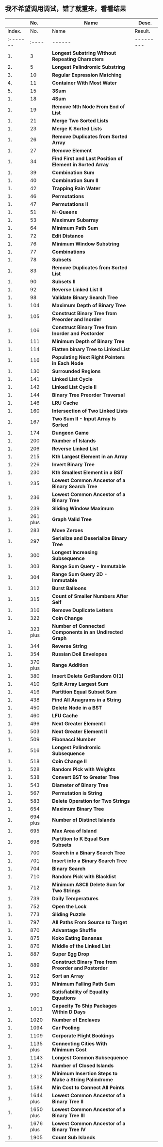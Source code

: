 ## 我不希望调用调试，错了就重来，看看结果


|  | No. | Name | Desc. |
|:--|:----|------|-------|
| Index. | No. | Name | Result. |
|:-------|:----|------|---------|
| 1.     | 3 | **Longest Substring Without Repeating Characters** |    |
| 2.     | 5 | **Longest Palindromic Substring** |    |
| 3.     | 10 | **Regular Expression Matching** |    |
| 4.     | 11 | **Container With Most Water** |    |
| 5.     | 15 | **3Sum** |    |
| 1.     | 18 | **4Sum** |    |
| 1.     | 19 | **Remove Nth Node From End of List** |    |
| 1.     | 21 | **Merge Two Sorted Lists** |    |
| 1.     | 23 | **Merge K Sorted Lists** |    |
| 1.     | 26 | **Remove Duplicates from Sorted Array** |    |
| 1.     | 27 | **Remove Element** |    |
| 1.     | 34 | **Find First and Last Position of Element in Sorted Array** |    |
| 1.     | 39 | **Combination Sum** |    |
| 1.     | 40 | **Combination Sum II** |    |
| 1.     | 42 | **Trapping Rain Water** |    |
| 1.     | 46 | **Permutations** |    |
| 1.     | 47 | **Permutations II** |    |
| 1.     | 51 | **N-Queens** |    |
| 1.     | 53 | **Maximum Subarray** |    |
| 1.     | 64 | **Minimum Path Sum** |    |
| 1.     | 72 | **Edit Distance** |    |
| 1.     | 76 | **Minimum Window Substring** |    |
| 1.     | 77 | **Combinations** |    |
| 1.     | 78 | **Subsets** |    |
| 1.     | 83 | **Remove Duplicates from Sorted List** |    |
| 1.     | 90 | **Subsets II** |    |
| 1.     | 92 | **Reverse Linked List II** |    |
| 1.     | 98 | **Validate Binary Search Tree** |    |
| 1.     | 104 | **Maximum Depth of Binary Tree** |    |
| 1.     | 105 | **Construct Binary Tree from Preorder and Inorder** |    |
| 1.     | 106 | **Construct Binary Tree from Inorder and Postorder** |    |
| 1.     | 111 | **Minimum Depth of Binary Tree** |    |
| 1.     | 114 | **Flatten binary Tree to Linked List** |    |
| 1.     | 116 | **Populating Next Right Pointers in Each Node** |    |
| 1.     | 130 | **Surrounded Regions** |    |
| 1.     | 141 | **Linked List Cycle** |    |
| 1.     | 142 | **Linked List Cycle II** |    |
| 1.     | 144 | **Binary Tree Preorder Traversal** |    |
| 1.     | 146 | **LRU Cache** |    |
| 1.     | 160 | **Intersection of Two Linked Lists** |    |
| 1.     | 167 | **Two Sum II - Input Array Is Sorted** |    |
| 1.     | 174 | **Dungeon Game** |    |
| 1.     | 200 | **Number of Islands** |    |
| 1.     | 206 | **Reverse Linked List** |    |
| 1.     | 215 | **Kth Largest Element in an Array** |    |
| 1.     | 226 | **Invert Binary Tree** |    |
| 1.     | 230 | **Kth Smallest Element in a BST** |    |
| 1.     | 235 | **Lowest Common Ancestor of a Binary Search Tree** |    |
| 1.     | 236 | **Lowest Common Ancestor of a Binary Tree** |    |
| 1.     | 239 | **Sliding Window Maximum** |    |
| 1.     | 261 plus | **Graph Valid Tree** |    |
| 1.     | 283 | **Move Zeroes** |    |
| 1.     | 297 | **Serialize and Deserialize Binary Tree** |    |
| 1.     | 300 | **Longest Increasing Subsequence** |    |
| 1.     | 303 | **Range Sum Query - Immutable** |    |
| 1.     | 304 | **Range Sum Query 2D - Immutable** |    |
| 1.     | 312 | **Burst Balloons** |    |
| 1.     | 315 | **Count of Smaller Numbers After Self** |    |
| 1.     | 316 | **Remove Duplicate Letters** |    |
| 1.     | 322 | **Coin Change** |    |
| 1.     | 323 plus | **Number of Connected Components in an Undirected Graph** |    |
| 1.     | 344 | **Reverse String** |    |
| 1.     | 354 | **Russian Doll Envelopes** |    |
| 1.     | 370 plus | **Range Addition** |    |
| 1.     | 380 | **Insert Delete GetRandom O(1)** |    |
| 1.     | 410 | **Split Array Largest Sum** |    |
| 1.     | 416 | **Partition Equal Subset Sum** |    |
| 1.     | 438 | **Find All Anagrams in a String** |    |
| 1.     | 450 | **Delete Node in a BST** |    |
| 1.     | 460 | **LFU Cache** |    |
| 1.     | 496 | **Next Greater Element I** |    |
| 1.     | 503 | **Next Greater Element II** |    |
| 1.     | 509 | **Fibonacci Number** |  | 
| 1.     | 516 | **Longest Palindromic Subsequence** |    |
| 1.     | 518 | **Coin Change II** |    |
| 1.     | 528 | **Random Pick with Weights** |    |
| 1.     | 538 | **Convert BST to Greater Tree** |    |
| 1.     | 543 | **Diameter of Binary Tree** |    |
| 1.     | 567 | **Permutation is String** |    |
| 1.     | 583 | **Delete Operation for Two Strings** |    |
| 1.     | 654 | **Maximum Binary Tree** |    |
| 1.     | 694 plus | **Number of Distinct Islands** |    |
| 1.     | 695 | **Max Area of Island** |    |
| 1.     | 698 | **Partition to K Equal Sum Subsets** |    |
| 1.     | 700 | **Search in a Binary Search Tree** |    |
| 1.     | 701 | **Insert into a Binary Search Tree** |    |
| 1.     | 704 | **Binary Search** |    |
| 1.     | 710 | **Random Pick with Blacklist** |    |
| 1.     | 712 | **Minimum ASCII Delete Sum for Two Strings** |    |
| 1.     | 739 | **Daily Temperatures** |    |
| 1.     | 752 | **Open the Lock** |    |
| 1.     | 773 | **Sliding Puzzle** |    |
| 1.     | 797 | **All Paths From Source to Target** |    |
| 1.     | 870 | **Advantage Shuffle** |    |
| 1.     | 875 | **Koko Eating Bananas** |    |
| 1.     | 876 | **Middle of the Linked List** |    |
| 1.     | 887 | **Super Egg Drop** |    |
| 1.     | 889 | **Construct Binary Tree from Preorder and Postorder** |    |
| 1.     | 912 | **Sort an Array** |    |
| 1.     | 931 | **Minimum Falling Path Sum** |    |
| 1.     | 990 | **Satisfiability of Equality Equations** |    |
| 1.     | 1011 | **Capacity To Ship Packages Within D Days** |    |
| 1.     | 1020 | **Number of Enclaves** |    |
| 1.     | 1094 | **Car Pooling** |    |
| 1.     | 1109 | **Corporate Flight Bookings** |    |
| 1.     | 1135 plus | **Connecting Cities With Minimum Cost** |    |
| 1.     | 1143 | **Longest Common Subsequence** |    |
| 1.     | 1254 | **Number of Closed Islands** |    |
| 1.     | 1312 | **Minimum Insertion Steps to Make a String Palindrome** |    |
| 1.     | 1584 | **Min Cost to Connect All Points** |    |
| 1.     | 1644 plus | **Lowest Common Ancestor of a Binary Tree II** |    |
| 1.     | 1650 plus | **Lowest Common Ancestor of a Binary Tree III** |    |
| 1.     | 1676 plus | **Lowest Common Ancestor of a Binary Tree IV** |    |
| 1.     | 1905 | **Count Sub Islands** |    |